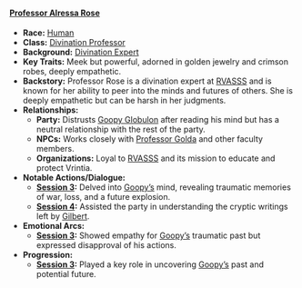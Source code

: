 #### **[Professor Alressa Rose](/characters/professor-alressa-rose)**  
- **Race:** [Human](/races/human)  
- **Class:** [Divination Professor](/classes/divination-professor)  
- **Background:** [Divination Expert](/backgrounds/divination-expert)  
- **Key Traits:** Meek but powerful, adorned in golden jewelry and crimson robes, deeply empathetic.  
- **Backstory:** Professor Rose is a divination expert at [RVASSS](/locations/rvasss) and is known for her ability to peer into the minds and futures of others. She is deeply empathetic but can be harsh in her judgments.  
- **Relationships:**  
  - **Party:** Distrusts [Goopy Globulon](/characters/goopy-globulon) after reading his mind but has a neutral relationship with the rest of the party.  
  - **NPCs:** Works closely with [Professor Golda](/characters/professor-golda) and other faculty members.  
  - **Organizations:** Loyal to [RVASSS](/locations/rvasss) and its mission to educate and protect Vrintia.  
- **Notable Actions/Dialogue:**  
  - **[Session 3](/session/session-3):** Delved into [Goopy’s](/characters/goopy-globulon) mind, revealing traumatic memories of war, loss, and a future explosion.  
  - **[Session 4](/session/session-4):** Assisted the party in understanding the cryptic writings left by [Gilbert](/characters/gilbert).  
- **Emotional Arcs:**  
  - **[Session 3](/session/session-3):** Showed empathy for [Goopy’s](/characters/goopy-globulon) traumatic past but expressed disapproval of his actions.  
- **Progression:**  
  - **[Session 3](/session/session-3):** Played a key role in uncovering [Goopy’s](/characters/goopy-globulon) past and potential future.  